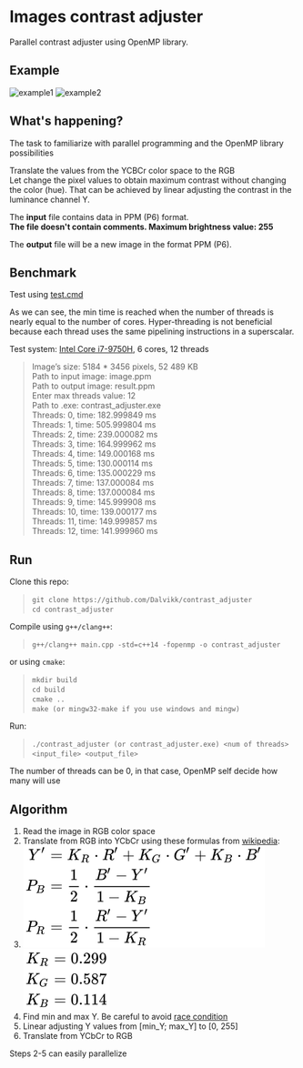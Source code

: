 # Images contrast adjuster
Parallel contrast adjuster using OpenMP library.

## Example

![example1](.github/images/example1.jpg)
![example2](.github/images/example2.jpg)

## What's happening?
The task to familiarize with parallel programming and the OpenMP library possibilities

Translate the values from the YCBCr color space to the RGB     
Let change the pixel values to obtain maximum contrast without changing the color (hue).
That can be achieved by linear adjusting the contrast in the luminance channel Y.

The **input** file contains data in PPM (P6) format.   
**The file doesn't contain comments. Maximum brightness value: 255**

The **output** file will be a new image in the format PPM (P6).

## Benchmark

Test using [test.cmd](./test.cmd)

As we can see, the min time is reached when the number of threads is nearly equal to the number of cores.
Hyper-threading is not beneficial because each thread uses the same pipelining instructions in a superscalar.

Test system: [Intel Core i7-9750H](https://ark.intel.com/content/www/us/en/ark/products/191045/intel-core-i7-9750h-processor-12m-cache-up-to-4-50-ghz.html), 6 cores, 12 threads

> Image’s size: 5184 * 3456 pixels, 52 489 KB  
> Path to input image: image.ppm  
> Path to output image: result.ppm  
> Enter max threads value: 12  
> Path to .exe: contrast_adjuster.exe  
> Threads: 0, time: 182.999849 ms  
> Threads: 1, time: 505.999804 ms  
> Threads: 2, time: 239.000082 ms  
> Threads: 3, time: 164.999962 ms  
> Threads: 4, time: 149.000168 ms  
> Threads: 5, time: 130.000114 ms  
> Threads: 6, time: 135.000229 ms  
> Threads: 7, time: 137.000084 ms  
> Threads: 8, time: 137.000084 ms  
> Threads: 9, time: 145.999908 ms  
> Threads: 10, time: 139.000177 ms  
> Threads: 11, time: 149.999857 ms  
> Threads: 12, time: 141.999960 ms    

## Run
Clone this repo:
> `git clone https://github.com/Dalvikk/contrast_adjuster`  
> `cd contrast_adjuster`

Compile using `g++/clang++`:  
> `g++/clang++ main.cpp -std=c++14 -fopenmp -o contrast_adjuster`  

or using `cmake`:
> `mkdir build`  
> `cd build`  
> `cmake ..`  
> `make (or mingw32-make if you use windows and mingw)`


Run:
> `./contrast_adjuster (or contrast_adjuster.exe) <num of threads> <input_file> <output_file>`

The number of threads can be 0, in that case, OpenMP self decide how many will use


## Algorithm

1. Read the image in RGB color space  
2. Translate from RGB into YCbCr using these formulas from [wikipedia](https://en.wikipedia.org/wiki/YCbCr):
3.
   ![Formula](./.github/images/formula1.svg)   
   ![Constants](./.github/images/formula2.svg)
3. Find min and max Y. Be careful to avoid [race condition](https://en.wikipedia.org/wiki/Race_condition)
4. Linear adjusting Y values from [min_Y; max_Y] to [0, 255]
5. Translate from YCbCr to RGB

Steps 2-5 can easily parallelize   
